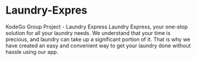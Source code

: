 # Laundry-Expres
KodeGo Group Project - Laundry Express 
Laundry Express, your one-stop solution for all your laundry needs. We understand that your time is precious, 
and laundry can take up a significant portion of it. That is why we have created an easy 
and convenient way to get your laundry done without hassle using our app.
